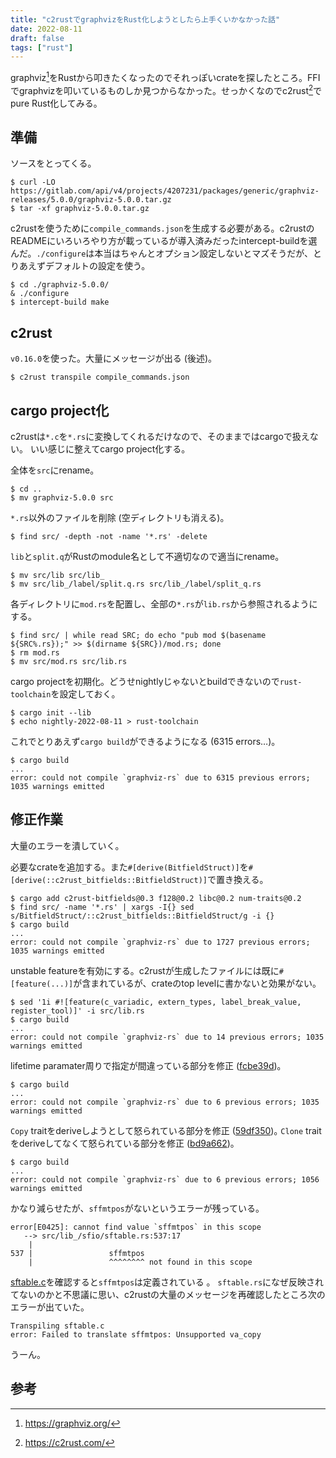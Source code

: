 ```yaml
---
title: "c2rustでgraphvizをRust化しようとしたら上手くいかなかった話"
date: 2022-08-11
draft: false
tags: ["rust"]
---
```


graphviz[^graphviz]をRustから叩きたくなったのでそれっぽいcrateを探したところ。FFIでgraphvizを叩いているものしか見つからなかった。せっかくなのでc2rust[^c2rust]でpure Rust化してみる。

## 準備
ソースをとってくる。
```shell
$ curl -LO https://gitlab.com/api/v4/projects/4207231/packages/generic/graphviz-releases/5.0.0/graphviz-5.0.0.tar.gz
$ tar -xf graphviz-5.0.0.tar.gz
```

c2rustを使うために`compile_commands.json`を生成する必要がある。c2rustのREADMEにいろいろやり方が載っているが導入済みだったintercept-buildを選んだ。`./configure`は本当はちゃんとオプション設定しないとマズそうだが、とりあえずデフォルトの設定を使う。
```shell
$ cd ./graphviz-5.0.0/
& ./configure
$ intercept-build make
```

## c2rust
`v0.16.0`を使った。大量にメッセージが出る (後述)。
```shell
$ c2rust transpile compile_commands.json
```

## cargo project化
c2rustは`*.c`を`*.rs`に変換してくれるだけなので、そのままではcargoで扱えない。
いい感じに整えてcargo project化する。

全体を`src`にrename。
```shell
$ cd ..
$ mv graphviz-5.0.0 src
```

`*.rs`以外のファイルを削除 (空ディレクトリも消える)。
```shell
$ find src/ -depth -not -name '*.rs' -delete
```

`lib`と`split.q`がRustのmodule名として不適切なので適当にrename。
```shell
$ mv src/lib src/lib_
$ mv src/lib_/label/split.q.rs src/lib_/label/split_q.rs
```

各ディレクトリに`mod.rs`を配置し、全部の`*.rs`が`lib.rs`から参照されるようにする。
```shell
$ find src/ | while read SRC; do echo "pub mod $(basename ${SRC%.rs});" >> $(dirname ${SRC})/mod.rs; done
$ rm mod.rs
$ mv src/mod.rs src/lib.rs
```

cargo projectを初期化。どうせnightlyじゃないとbuildできないので`rust-toolchain`を設定しておく。
```shell
$ cargo init --lib
$ echo nightly-2022-08-11 > rust-toolchain
```

これでとりあえず`cargo build`ができるようになる (6315 errors…)。
```shell
$ cargo build
...
error: could not compile `graphviz-rs` due to 6315 previous errors; 1035 warnings emitted
```

## 修正作業
大量のエラーを潰していく。

必要なcrateを追加する。また`#[derive(BitfieldStruct)]`を`#[derive(::c2rust_bitfields::BitfieldStruct)]`で置き換える。
```shell
$ cargo add c2rust-bitfields@0.3 f128@0.2 libc@0.2 num-traits@0.2
$ find src/ -name '*.rs' | xargs -I{} sed s/BitfieldStruct/::c2rust_bitfields::BitfieldStruct/g -i {}
$ cargo build
...
error: could not compile `graphviz-rs` due to 1727 previous errors; 1035 warnings emitted
```

unstable featureを有効にする。c2rustが生成したファイルには既に`#[feature(...)]`が含まれているが、crateのtop levelに書かないと効果がない。
```shell
$ sed '1i #![feature(c_variadic, extern_types, label_break_value, register_tool)]' -i src/lib.rs
$ cargo build
...
error: could not compile `graphviz-rs` due to 14 previous errors; 1035 warnings emitted
```

lifetime paramater周りで指定が間違っている部分を修正 ([fcbe39d](https://github.com/Hakuyume/graphviz-rs/commit/fcbe39d00f84c968c90cdfe4c012fa6a6311127d))｡
```shell
$ cargo build
...
error: could not compile `graphviz-rs` due to 6 previous errors; 1035 warnings emitted
```

`Copy` traitをderiveしようとして怒られている部分を修正 ([59df350](https://github.com/Hakuyume/graphviz-rs/commit/59df3500aff7857d19ac982deb32d9d6029ee474))｡
`Clone` traitをderiveしてなくて怒られている部分を修正 ([bd9a662](https://github.com/Hakuyume/graphviz-rs/commit/bd9a662b068f6e0477aed2828025d5f0709c5175))。
```shell
$ cargo build
...
error: could not compile `graphviz-rs` due to 6 previous errors; 1056 warnings emitted
```

かなり減らせたが、`sffmtpos`がないというエラーが残っている。
```shell
error[E0425]: cannot find value `sffmtpos` in this scope
   --> src/lib_/sfio/sftable.rs:537:17
    |
537 |                 sffmtpos
    |                 ^^^^^^^^ not found in this scope
```

[sftable.c](https://gitlab.com/graphviz/graphviz/-/blob/5.0.0/lib/sfio/sftable.c#L28)を確認すると`sffmtpos`は定義されている 。
`sftable.rs`になぜ反映されてないのかと不思議に思い、c2rustの大量のメッセージを再確認したところ次のエラーが出ていた。
```shell
Transpiling sftable.c
error: Failed to translate sffmtpos: Unsupported va_copy
```
うーん。


## 参考
[^graphviz]: https://graphviz.org/
[^c2rust]: https://c2rust.com/
